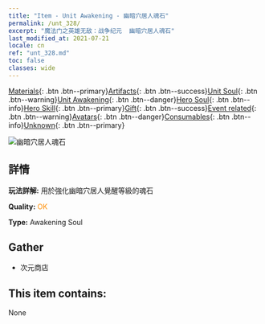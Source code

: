 ```yaml
---
title: "Item - Unit Awakening - 幽暗穴居人魂石"
permalink: /unt_328/
excerpt: "魔法门之英雄无敌：战争纪元  幽暗穴居人魂石"
last_modified_at: 2021-07-21
locale: cn
ref: "unt_328.md"
toc: false
classes: wide
---
```

 [Materials](/ItemsCN/){: .btn .btn--primary}[Artifacts](/ItemsCN/Artifacts/){: .btn .btn--success}[Unit Soul](/ItemsCN/UnitSoul/){: .btn .btn--warning}[Unit Awakening](/ItemsCN/UnitAwakening/){: .btn .btn--danger}[Hero Soul](/ItemsCN/HeroSoul/){: .btn .btn--info}[Hero Skill](/ItemsCN/HeroSkill/){: .btn .btn--primary}[Gift](/ItemsCN/Gift/){: .btn .btn--success}[Event related](/ItemsCN/Events/){: .btn .btn--warning}[Avatars](/ItemsCN/Avatars/){: .btn .btn--danger}[Consumables](/ItemsCN/Consumables/){: .btn .btn--info}[Unknown](/ItemsCN/Unknown/){: .btn .btn--primary}

 ![幽暗穴居人魂石](/images/u/tia_dongxueren.jpg)

## 詳情
 **玩法詳解:** 用於強化幽暗穴居人覺醒等級的魂石

 **Quality:** <span style="color: #FF8C00">OK</span>

 **Type:** Awakening Soul

## Gather

*    次元商店 

## This item contains:

  None

